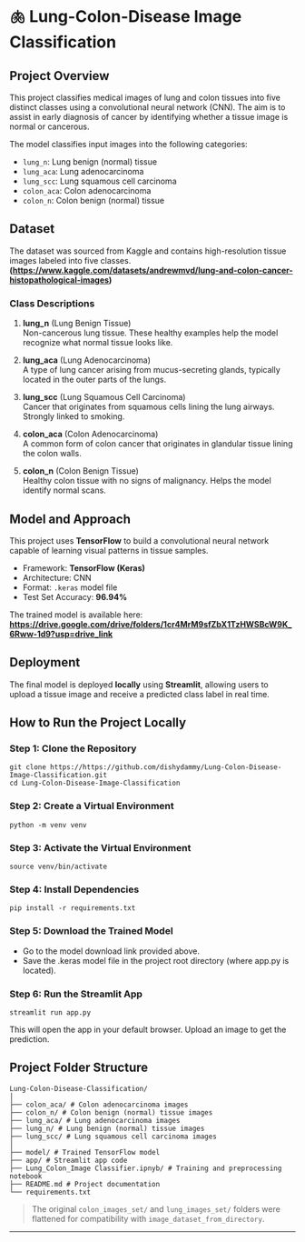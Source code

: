# 🫁 Lung-Colon-Disease Image Classification

## Project Overview

This project classifies medical images of lung and colon tissues into five distinct classes using a convolutional neural network (CNN). The aim is to assist in early diagnosis of cancer by identifying whether a tissue image is normal or cancerous.

The model classifies input images into the following categories:
- `lung_n`: Lung benign (normal) tissue
- `lung_aca`: Lung adenocarcinoma
- `lung_scc`: Lung squamous cell carcinoma
- `colon_aca`: Colon adenocarcinoma
- `colon_n`: Colon benign (normal) tissue

## Dataset

The dataset was sourced from Kaggle and contains high-resolution tissue images labeled into five classes.  
**(https://www.kaggle.com/datasets/andrewmvd/lung-and-colon-cancer-histopathological-images)**

### Class Descriptions

1. **lung_n** (Lung Benign Tissue)  
   Non-cancerous lung tissue. These healthy examples help the model recognize what normal tissue looks like.

2. **lung_aca** (Lung Adenocarcinoma)  
   A type of lung cancer arising from mucus-secreting glands, typically located in the outer parts of the lungs.

3. **lung_scc** (Lung Squamous Cell Carcinoma)  
   Cancer that originates from squamous cells lining the lung airways. Strongly linked to smoking.

4. **colon_aca** (Colon Adenocarcinoma)  
   A common form of colon cancer that originates in glandular tissue lining the colon walls.

5. **colon_n** (Colon Benign Tissue)  
   Healthy colon tissue with no signs of malignancy. Helps the model identify normal scans.

## Model and Approach

This project uses **TensorFlow** to build a convolutional neural network capable of learning visual patterns in tissue samples.

- Framework: **TensorFlow (Keras)**
- Architecture: CNN
- Format: `.keras` model file
- Test Set Accuracy: **96.94%**

The trained model is available here:  
**https://drive.google.com/drive/folders/1cr4MrM9sfZbX1TzHWSBcW9K_6Rww-1d9?usp=drive_link**

## Deployment

The final model is deployed **locally** using **Streamlit**, allowing users to upload a tissue image and receive a predicted class label in real time.

## How to Run the Project Locally

### Step 1: Clone the Repository
```
git clone https://https://github.com/dishydammy/Lung-Colon-Disease-Image-Classification.git
cd Lung-Colon-Disease-Image-Classification
```

### Step 2: Create a Virtual Environment
```
python -m venv venv
```

### Step 3: Activate the Virtual Environment
```
source venv/bin/activate
```

### Step 4: Install Dependencies
```
pip install -r requirements.txt
```

### Step 5: Download the Trained Model
- Go to the model download link provided above.
- Save the .keras model file in the project root directory (where app.py is located).

### Step 6: Run the Streamlit App
```
streamlit run app.py
```
This will open the app in your default browser. Upload an image to get the prediction.


## Project Folder Structure

```
Lung-Colon-Disease-Classification/
│
├── colon_aca/ # Colon adenocarcinoma images
├── colon_n/ # Colon benign (normal) tissue images
├── lung_aca/ # Lung adenocarcinoma images
├── lung_n/ # Lung benign (normal) tissue images
├── lung_scc/ # Lung squamous cell carcinoma images
│
├── model/ # Trained TensorFlow model
├── app/ # Streamlit app code
├── Lung_Colon_Image Classifier.ipnyb/ # Training and preprocessing notebook
├── README.md # Project documentation
└── requirements.txt
```
> The original `colon_images_set/` and `lung_images_set/` folders were flattened for compatibility with `image_dataset_from_directory`.

---
